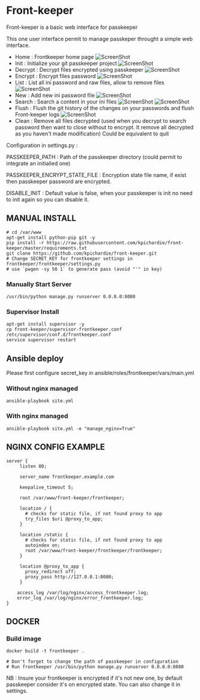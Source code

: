 # Front-keeper
Front-keeper is a basic web interface for passkeeper

This one user interface permit to manage passkeper throught a simple web interface. 

- Home : Frontkeeper home page 
![ScreenShot](https://raw.github.com/kpichardie/front-keeper/master/Screenshots/Home.png)
- Init : Initialize your git passkeeper project 
![ScreenShot](https://raw.github.com/kpichardie/front-keeper/master/Screenshots/Init.png)
- Decrypt : Decrypt files encrypted using passkeeper
![ScreenShot](https://raw.github.com/kpichardie/front-keeper/master/Screenshots/Decrypt.png)
- Encrypt : Encrypt files password
![ScreenShot](https://raw.github.com/kpichardie/front-keeper/master/Screenshots/Encrypt.png)
- List : List all ini password and raw files, allow to remove files
![ScreenShot](https://raw.github.com/kpichardie/front-keeper/master/Screenshots/List.png)
- New : Add new ini password file
![ScreenShot](https://raw.github.com/kpichardie/front-keeper/master/Screenshots/New.png)
- Search : Search a content in your ini files
![ScreenShot](https://raw.github.com/kpichardie/front-keeper/master/Screenshots/Search-1.png)
![ScreenShot](https://raw.github.com/kpichardie/front-keeper/master/Screenshots/Search-2.png)
- Flush : Flush the git history of the changes on your passwords and flush Front-keeper logs
![ScreenShot](https://raw.github.com/kpichardie/front-keeper/master/Screenshots/Flush.png)
- Clean : Remove all files decrypted (used when you decrypt to search password then want to close without to encrypt. It remove all decrypted as you haven't made modification) Could be equivalent to quit

Configuration in settings.py :

PASSKEEPER_PATH : Path of the passkeeper directory (could permit to integrate an initialied one)

PASSKEEPER_ENCRYPT_STATE_FILE : Encryption state file name, if exist then passkeeper password are encrypted.

DISABLE_INIT : Default value is false, when your passkeeper is init no need to init again so you can disable it.

## MANUAL INSTALL 

```
# cd /var/www
apt-get install python-pip git -y
pip install -r https://raw.githubusercontent.com/kpichardie/front-keeper/master/requirements.txt
git clone https://github.com/kpichardie/front-keeper.git
# Change SECRET_KEY for frontkeeper settings in frontkeeper/frontkeeper/settings.py
# use `pwgen -sy 50 1` to generate pass (avoid "'" in key)
```

### Manually Start Server

```/usr/bin/python manage.py runserver 0.0.0.0:8080```

### Supervisor Install

```
apt-get install supervisor -y
cp front-keeper/supervisor-frontkeeper.conf /etc/supervisor/conf.d/frontkeeper.conf
service supervisor restart
```

## Ansible deploy

Please first configure secret_key in ansible/roles/frontkeeper/vars/main.yml

### Without nginx managed 

```ansible-playbook site.yml```

### With nginx managed

```ansible-playbook site.yml -e "manage_nginx=True"```

## NGINX CONFIG EXAMPLE

```
server {
     listen 80;

     server_name frontkeeper.example.com

     keepalive_timeout 5;

     root /var/www/front-keeper/frontkeeper;

     location / {
       # checks for static file, if not found proxy to app
       try_files $uri @proxy_to_app;
     }

     location /static {
       # checks for static file, if not found proxy to app
       autoindex on;    
       root /var/www/front-keeper/frontkeeper/frontkeeper;
     }

     location @proxy_to_app {
       proxy_redirect off;
       proxy_pass http://127.0.0.1:8080;
     }

    access_log /var/log/nginx/access_frontkeeper.log;
    error_log /var/log/nginx/error_frontkeeper.log;
}
```

## DOCKER

### Build image

```
docker build -t frontkeeper .

# Don't forget to change the path of passkeeper in configuration
# Run frontkeeper /usr/bin/python manage.py runserver 0.0.0.0:8080
```
NB : Insure your frontkeeper is encrypted if it's not new one, by default passkeeper consider it's on encrypted state. You can also change it in settings.
